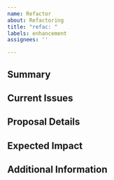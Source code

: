 ```yaml
---
name: Refactor
about: Refactoring
title: "refac: "
labels: enhancement
assignees: ''

---
```


## Summary

<!-- Provide a summary of the refactoring -->

## Current Issues

<!-- Describe the problems or areas for improvement in the current code -->

## Proposal Details

<!-- Provide specific suggestions for the refactoring -->

## Expected Impact

<!-- Describe the expected effects of the refactoring -->

## Additional Information

<!-- Add any other relevant information or code snippets -->
